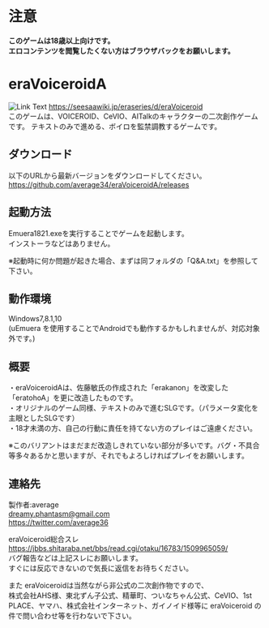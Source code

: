 ﻿# 注意

__このゲームは18歳以上向けです。__  
__エロコンテンツを閲覧したくない方はブラウザバックをお願いします。__

# eraVoiceroidA

![Link Text](https://github.com/average34/eraVoiceroidA/blob/master/resources/eraVAtop.png "Title")
https://seesaawiki.jp/eraseries/d/eraVoiceroid  
このゲームは、VOICEROID、CeVIO、AITalkのキャラクターの二次創作ゲームです。
テキストのみで進める、ボイロを監禁調教するゲームです。

## ダウンロード

以下のURLから最新バージョンをダウンロードしてください。  
https://github.com/average34/eraVoiceroidA/releases  

## 起動方法

Emuera1821.exeを実行することでゲームを起動します。  
インストーラなどはありません。  
  
※起動時に何か問題が起きた場合、まずは同フォルダの「Q&A.txt」を参照して下さい。  

## 動作環境

Windows7,8.1,10  
(uEmuera を使用することでAndroidでも動作するかもしれませんが、対応対象外です。)  

## 概要

・eraVoiceroidAは、佐藤敏氏の作成された「erakanon」を改変した「eratohoA」を更に改造したものです。  
・オリジナルのゲーム同様、テキストのみで進むSLGです。（パラメータ変化を主眼としたSLGです）  
・18才未満の方、自己の行動に責任を持てない方のプレイはご遠慮ください。  

※このバリアントはまだまだ改造しきれていない部分が多いです。バグ・不具合等多々あるかと思いますが、それでもよろしければプレイをお願いします。  

## 連絡先

製作者:average  
dreamy.phantasm@gmail.com  
https://twitter.com/average36  
  
eraVoiceroid総合スレ  
https://jbbs.shitaraba.net/bbs/read.cgi/otaku/16783/1509965059/  
バグ報告などは上記スレにお願いします。  
すぐには反応できないので気長に返信をお待ちください。  

また eraVoiceroidは当然ながら非公式の二次創作物ですので、  
株式会社AHS様、東北ずん子公式、精華町、ついなちゃん公式、CeVIO、1st PLACE、ヤマハ、株式会社インターネット、ガイノイド様等に eraVoiceroid の件で問い合わせ等を行わないで下さい。  
